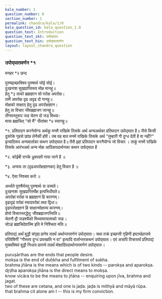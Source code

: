 ```yaml
---
kala_number: 1
question_number: 0
section_number: 1
permalink: chandra/kala/1/0
kala_question_id: kala_question_1.0
question_text: Introduction
question_text_skt: उपोद्घातः
question_text_hin: उपोद्घातवर्णन
layout: layout_chandra_question
---
```


<!-- hindi-start -->

### उपोद्घातवर्णन *१

मनहर *२ छन्द

पुरुषइच्छाविषय पुरुषार्थ जोई सोई।  
दुःखनाश सुखप्राप्तिरूप मोक्ष मानहु॥  
हेतु *३ ताको ब्रह्मज्ञान सो परोक्ष अपरोक्ष।  
तामैं अपरोक्ष दृढ अदृढ दो गानहु॥  
मोक्षको साक्षात् हेतु दृढ अपरोक्षज्ञान।  
हेतु ता विचार जीवब्रह्मजग जानहु॥  
तीनवस्तुरूप जड चेतन दो जड मिथ्या-  
माया ब्रह्मचित् "सो मैं" पीतांबर *४ स्यानहु॥ 

<div class="footnote" markdown="1">
*१. प्रतिपादन करनेयोग्य अर्थकू मनमै राखिके
तिसके अर्थ अन्यअर्थका प्रतिपादन उपोद्घात है॥
जैसे किसी दूसरेके गृहसे छांछ लेनैकी होवें। तब
वह बात मनमें राखिके तिसके अर्थ "तुम्हारी गौ
दुग्ध देती है वा नहीं?" इत्यादिरूप अन्यवार्ताका
कथन उपोद्घात है॥ तैसै इहां प्रतिपादन करनैयोग्य
जो विचार । ताकूं मनमें राखिके तिसके आरंभअर्थ
अन्य मोक्ष आदिकपदार्थनका कथन उपोद्घात है

*२. कोईबी रागके ध्रुवपदमें गाया जाने है ॥

*३. अन्वयः ता (दृढअपरोक्षज्ञानका) हेतु
विचार है ॥

*४. ऐसा निश्चय करो ॥
</div>
<!-- hindi-end -->

<!-- skt-start -->
अर्थ्यते पुरुषैर्यस्तु पुरुषार्थः स उच्यते।  
दुःखनाशः सुखप्राप्तिर्मोक्ष इत्यभिधीयते॥  
अपरोक्षं परोक्षं च ब्रह्मज्ञानं हि कारणम्।   
दृढादृढं परोक्षं स्यादपरोक्षं तथा द्विधा॥  
दृढापरोक्षज्ञानं हि साक्षान्मोक्षस्य कारणम्।  
ज्ञेयो विचारस्तद्धेतुः जीवब्रह्मजगत्त्विति॥  
चेतनौ द्वौ जडश्चैको मिथ्यामायात्मको जडः।  
सोऽहं ब्रह्मचिदेवास्मि इति मे निश्चिता मतिः॥  

<div class="footnote" markdown="1">
प्रतिपाद्यं अर्थं बुद्धौ संगृह्य प्रागेव तदर्थं अर्थान्तरवर्णनं उपोद्घातः। यथा तक्रं इच्छन्ती गृहिणी इष्टार्थप्राप्तये परिवेषिणीं “गौस्तव दुग्धं प्रयच्छति न वा” इत्यादि वार्तान्तरकथनं उपोद्घातः। एवं अत्रापि विचारार्थं प्रतिपाद्यं मुख्यविषयं बुद्धौ निधाय प्रारम्भे तदर्थं मोक्षादिपदार्थान्तरवर्णनं उपोद्घातः। 
</div>
<!-- skt-end -->

<!-- eng-start -->
puruṣārthas are the ends that people desire.  
mokṣa is the end of duḥkha and fulfilment of sukha.  
brahma jñāna is the means which is of two kinds -- parokṣa and aparokṣa.  
dr̥ḍha aparokṣa jñāna is the direct means to mokṣa.  
know vicāra to be the means to jñāna -- enquiring upon jīva, brahma and jagat.  
two of these are cetana, and one is jaḍa. jaḍa is mithyā and māyā rūpa.  
that brahma cit alone am I -- this is my firm conviction.
<!-- eng-end -->
